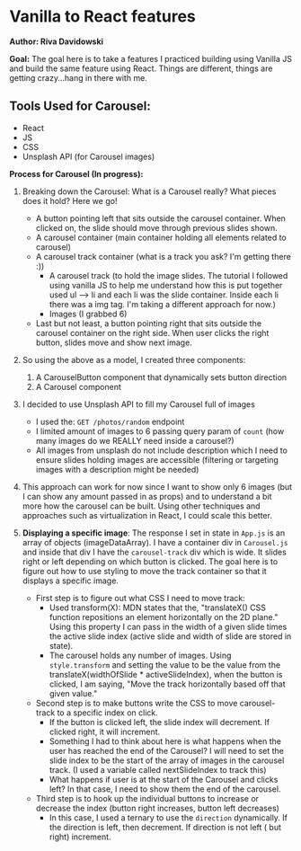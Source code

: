 # Vanilla to React features

**Author: Riva Davidowski**

**Goal:** The goal here is to take a features I practiced building using Vanilla JS and
build the same feature using React. Things are different, things are getting crazy...hang in there with me.

## Tools Used for Carousel:
 - React
 - JS
 - CSS
 - Unsplash API (for Carousel images)

**Process for Carousel (In progress):**

1. Breaking down the Carousel: What is a Carousel really? What pieces does it hold? Here we go!
   - A button pointing left that sits outside the carousel container. When clicked on, the slide should move through previous slides shown.
   - A carousel container (main container holding all elements related to carousel)
   - A carousel track container (what is a track you ask? I'm getting there :))
      - A carousel track (to hold the image slides. The tutorial I followed using vanilla JS to help me understand how this is put together used ul --> li and each li was the slide container. Inside each li there was a img tag. I'm taking a different approach for now.)
      - Images (I grabbed 6)
    - Last but not least, a button pointing right that sits outside the carousel container on the right side. When user clicks the right button, slides move and show next image.

2. So using the above as a model, I created three components:
    1. A CarouselButton component that dynamically sets button direction
    2. A Carousel component

3. I decided to use Unsplash API to fill my Carousel full of images
   - I used the: `GET /photos/random` endpoint
   - I limited amount of images to 6 passing query param of `count` (how many images do we REALLY need inside a carousel?)
   - All images from unsplash do not include description which I need to ensure slides holding images are accessible (filtering or targeting images with a description might be needed)

4. This approach can work for now since I want to show only 6 images (but I can show any amount passed in as props) and to understand a bit more how the carousel can be built. Using other techniques and approaches such as virtualization in React, I could scale this better.

5. **Displaying a specific image**: The response I set in state in `App.js` is an array of objects (imageDataArray). I have a container div in `Carousel.js` and inside that div I have the `carousel-track` div which is wide. It slides right or left depending on which button is clicked. The goal here is to figure out how to use styling to move the track container so that it displays a specific image.
   - First step is to figure out what CSS I need to move track:
      - Used transform(X): MDN states that the, "translateX() CSS function repositions an element horizontally on the 2D plane." Using this property I can pass in the width of a given slide times the active slide index (active slide and width of slide are stored in state).
      - The carousel holds any number of images. Using `style.transform` and setting the value to be the value from the translateX(widthOfSlide * activeSlideIndex), when the button is clicked, I am saying, "Move the track horizontally based off that given value."
   - Second step is to make buttons write the CSS to move carousel-track to a specific index on click.
     - If the button is clicked left, the slide index will decrement. If clicked right, it will increment.
     - Something I had to think about here is what happens when the user has reached the end of the Carousel? I will need to set the slide index to be the start of the array of images in the carousel track. (I used a variable called nextSlideIndex to track this)
     - What happens if user is at the start of the Carousel and clicks left? In that case, I need to show them the end of the carousel.
   - Third step is to hook up the individual buttons to increase or decrease the index (button right increases, button left decreases)
     - In this case, I used a ternary to use the `direction` dynamically. If the direction is left, then decrement. If direction is not left ( but right) increment.
